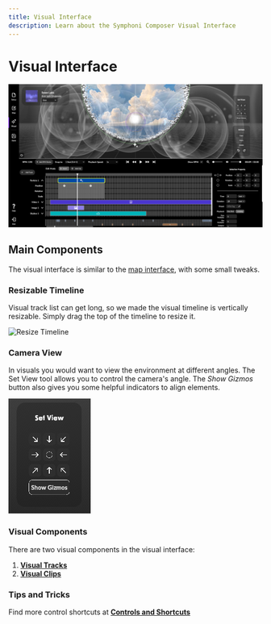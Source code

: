 ```yaml
---
title: Visual Interface
description: Learn about the Symphoni Composer Visual Interface
---
```


# Visual Interface

![Visual Interface](/img/visualinterface.png)

## Main Components
The visual interface is similar to the [map interface](/docs/map/map-interface), with some small tweaks.

### Resizable Timeline
Visual track list can get long, so we made the visual timeline is vertically resizable. Simply drag the top of the timeline to resize it.

![Resize Timeline](/img/resizetimeline.gif)

### Camera View
In visuals you would want to view the environment at different angles. The Set View tool allows you to control the camera's angle.
The _Show Gizmos_ button also gives you some helpful indicators to align elements.

![Set View](/img/setview.png)

### Visual Components
There are two visual components in the visual interface:
1. **[Visual Tracks](/docs/visual/editing-track)**
2. **[Visual Clips](/docs/visual/editing-clip)**

### Tips and Tricks
Find more control shortcuts at **[Controls and Shortcuts](/docs/controls)**